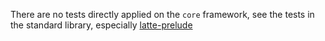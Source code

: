 
There are no tests directly applied on the `core` framework, see the tests in the standard library, especially [latte-prelude](https://github.com/latte-central/latte-prelude)

